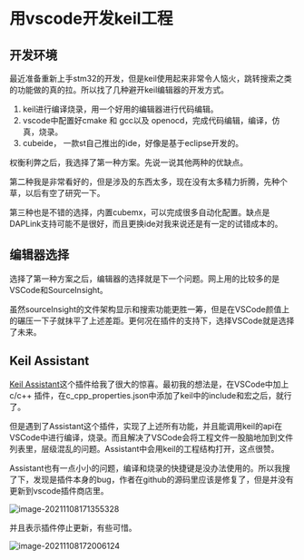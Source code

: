 # 用vscode开发keil工程

## 开发环境

最近准备重新上手stm32的开发，但是keil使用起来非常令人恼火，跳转搜索之类的功能做的真的拉。所以找了几种避开keil编辑器的开发方式。

1. keil进行编译烧录，用一个好用的编辑器进行代码编辑。
2. vscode中配置好cmake 和 gcc以及 openocd，完成代码编辑，编译，仿真，烧录。
3. cubeide， 一款st自己推出的ide，好像是基于eclipse开发的。

权衡利弊之后，我选择了第一种方案。先说一说其他两种的优缺点。

第二种我是非常看好的，但是涉及的东西太多，现在没有太多精力折腾，先种个草，以后有空了研究一下。

第三种也是不错的选择，内置cubemx，可以完成很多自动化配置。缺点是DAPLink支持可能不是很好，而且更换ide对我来说还是有一定的试错成本的。

## 编辑器选择

选择了第一种方案之后，编辑器的选择就是下一个问题。网上用的比较多的是VSCode和SourceInsight。

虽然sourceInsight的文件架构显示和搜索功能更胜一筹，但是在VSCode颜值上的碾压一下子就抹平了上述差距。更何况在插件的支持下，选择VSCode就是选择了未来。

## Keil Assistant

[Keil Assistant](https://marketplace.visualstudio.com/items?itemName=CL.keil-assistant)这个插件给我了很大的惊喜。最初我的想法是，在VSCode中加上 c/c++ 插件，在c_cpp_properties.json中添加了keil中的include和宏之后，就行了。

但是遇到了Assistant这个插件，实现了上述所有功能，并且能调用keil的api在VSCode中进行编译，烧录。而且解决了VSCode会将工程文件一股脑地加到文件列表里，层级混乱的问题。Assistant中会用keil的工程结构打开，这点很赞。

Assistant也有一点小小的问题，编译和烧录的快捷键是没办法使用的。所以我搜了下，发现是插件本身的bug，作者在github的源码里应该是修复了，但是并没有更新到vscode插件商店里。

![image-20211108171355328](https://raw.githubusercontent.com/swwdsy/Blog_Image/master/imagesimage-20211108171355328.png)

并且表示插件停止更新，有些可惜。

![image-20211108172006124](https://raw.githubusercontent.com/swwdsy/Blog_Image/master/imagesimage-20211108172006124.png)